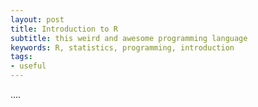 ```yaml
---
layout: post
title: Introduction to R
subtitle: this weird and awesome programming language
keywords: R, statistics, programming, introduction
tags:
- useful
---
```









....
